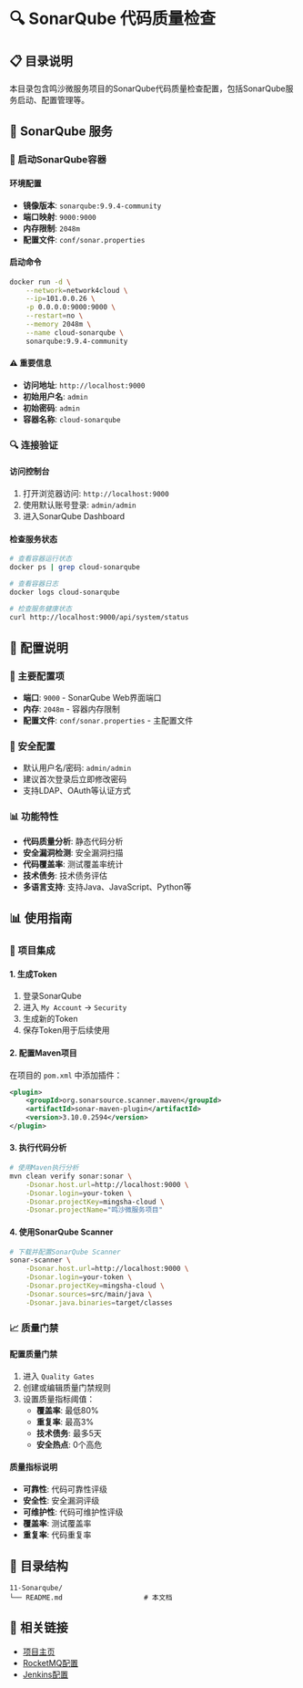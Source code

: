 # 🔍 SonarQube 代码质量检查

## 📋 目录说明

本目录包含鸣沙微服务项目的SonarQube代码质量检查配置，包括SonarQube服务启动、配置管理等。

## 🚀 SonarQube 服务

### 🚀 启动SonarQube容器

#### 环境配置
- **镜像版本**: `sonarqube:9.9.4-community`
- **端口映射**: `9000:9000`
- **内存限制**: `2048m`
- **配置文件**: `conf/sonar.properties`

#### 启动命令
```bash
docker run -d \
    --network=network4cloud \
    --ip=101.0.0.26 \
    -p 0.0.0.0:9000:9000 \
    --restart=no \
    --memory 2048m \
    --name cloud-sonarqube \
    sonarqube:9.9.4-community
```

#### ⚠️ 重要信息
- **访问地址**: `http://localhost:9000`
- **初始用户名**: `admin`
- **初始密码**: `admin`
- **容器名称**: `cloud-sonarqube`

### 🔍 连接验证

#### 访问控制台
1. 打开浏览器访问: `http://localhost:9000`
2. 使用默认账号登录: `admin/admin`
3. 进入SonarQube Dashboard

#### 检查服务状态
```bash
# 查看容器运行状态
docker ps | grep cloud-sonarqube

# 查看容器日志
docker logs cloud-sonarqube

# 检查服务健康状态
curl http://localhost:9000/api/system/status
```

## 🔧 配置说明

### 📝 主要配置项
- **端口**: `9000` - SonarQube Web界面端口
- **内存**: `2048m` - 容器内存限制
- **配置文件**: `conf/sonar.properties` - 主配置文件

### 🔐 安全配置
- 默认用户名/密码: `admin/admin`
- 建议首次登录后立即修改密码
- 支持LDAP、OAuth等认证方式

### 📊 功能特性
- **代码质量分析**: 静态代码分析
- **安全漏洞检测**: 安全漏洞扫描
- **代码覆盖率**: 测试覆盖率统计
- **技术债务**: 技术债务评估
- **多语言支持**: 支持Java、JavaScript、Python等

## 📊 使用指南

### 🔗 项目集成

#### 1. 生成Token
1. 登录SonarQube
2. 进入 `My Account` → `Security`
3. 生成新的Token
4. 保存Token用于后续使用

#### 2. 配置Maven项目
在项目的 `pom.xml` 中添加插件：

```xml
<plugin>
    <groupId>org.sonarsource.scanner.maven</groupId>
    <artifactId>sonar-maven-plugin</artifactId>
    <version>3.10.0.2594</version>
</plugin>
```

#### 3. 执行代码分析
```bash
# 使用Maven执行分析
mvn clean verify sonar:sonar \
    -Dsonar.host.url=http://localhost:9000 \
    -Dsonar.login=your-token \
    -Dsonar.projectKey=mingsha-cloud \
    -Dsonar.projectName="鸣沙微服务项目"
```

#### 4. 使用SonarQube Scanner
```bash
# 下载并配置SonarQube Scanner
sonar-scanner \
    -Dsonar.host.url=http://localhost:9000 \
    -Dsonar.login=your-token \
    -Dsonar.projectKey=mingsha-cloud \
    -Dsonar.sources=src/main/java \
    -Dsonar.java.binaries=target/classes
```

### 📈 质量门禁

#### 配置质量门禁
1. 进入 `Quality Gates`
2. 创建或编辑质量门禁规则
3. 设置质量指标阈值：
   - **覆盖率**: 最低80%
   - **重复率**: 最高3%
   - **技术债务**: 最多5天
   - **安全热点**: 0个高危

#### 质量指标说明
- **可靠性**: 代码可靠性评级
- **安全性**: 安全漏洞评级
- **可维护性**: 代码可维护性评级
- **覆盖率**: 测试覆盖率
- **重复率**: 代码重复率

## 📁 目录结构

```
11-Sonarqube/
└── README.md                    # 本文档
```

## 🔗 相关链接

- [项目主页](../../README.md)
- [RocketMQ配置](../10-RocketMQ/README.md)
- [Jenkins配置](../12-Jenkins/README.md)
